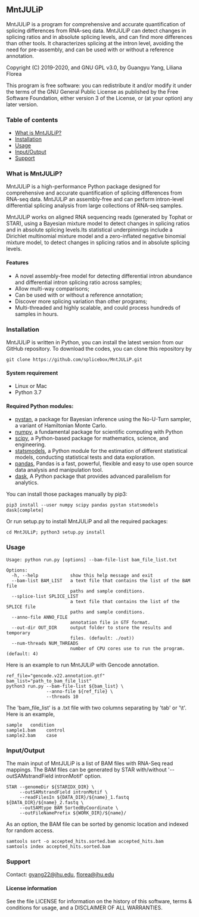 ## MntJULiP ##

MntJULiP is a program for comprehensive and accurate quantification of splicing differences from RNA-seq data. MntJULiP can detect changes in splicing ratios and in absolute splicing levels, and can find more differences than other tools. It characterizes splicing at the intron level, avoiding the need for pre-assembly, and can be used with or without a reference annotation.

Copyright (C) 2019-2020, and GNU GPL v3.0, by Guangyu Yang, Liliana Florea

This program is free software: you can redistribute it and/or modify it under the terms of the GNU General Public License as published by the Free Software Foundation, either version 3 of the License, or (at your option) any later version.  

### <a name="table-of-contents"></a> Table of contents
- [What is MntJULiP?](#what-is-mntjulip)
- [Installation](#installation)
- [Usage](#usage)
- [Input/Output](#inputoutput)
- [Support](#support)

### <a name="what-is-mntjulip"></a> What is MntJULiP?
MntJULiP is a high-performance Python package designed for comprehensive and accurate quantification of splicing differences from RNA-seq data. MntJULiP an assembly-free and can perform intron-level differential splicing analysis from large collections of RNA-seq samples.

MntJULiP works on aligned RNA sequencing reads (generated by Tophat or STAR), using a Bayesian mixture model to detect changes in splicing ratios and in absolute splicing levels.Its statistical underpinnings include a Dirichlet multinomial mixture model and a zero-inflated negative binomial mixture model, to detect changes in splicing ratios and in absolute splicing levels.

#### Features  
- A novel assembly-free model for detecting differential intron abundance and differential intron splicing ratio across samples;
- Allow multi-way comparisons;  
- Can be used with or without a reference annotation;  
- Discover more splicing variation than other programs;
- Multi-threaded and highly scalable, and could process hundreds of samples in hours.

### <a name="installation"></a> Installation
MntJULiP is written in Python, you can install the latest version from our GitHub repository. To download the codes, you can clone this repository by

```
git clone https://github.com/splicebox/MntJULiP.git
```

#### System requirement
* Linux or Mac  
* Python 3.7  

#### Required Python modules:
* [pystan](https://pystan.readthedocs.io/), a package for Bayesian inference using the No-U-Turn sampler, a variant of Hamiltonian Monte Carlo.
* [numpy](www.numpy.org/), a fundamental package for scientific computing with Python  
* [scipy](https://www.scipy.org/), a Python-based package for mathematics, science, and engineering.  
* [statsmodels](http://www.statsmodels.org/stable/index.html), a Python module for the estimation of different statistical models, conducting statistical tests and data exploration.  
* [pandas](https://https://pandas.pydata.org/), Pandas is a fast, powerful, flexible and easy to use open source data analysis and manipulation tool.  
* [dask](https://pypi.python.org/pypi/pathos), A Python package that provides advanced parallelism for analytics.  

You can install those packages manually by pip3:
```
pip3 install --user numpy scipy pandas pystan statsmodels dask[complete]
```

Or run setup.py to install MntJULiP and all the required packages:
```
cd MntJULiP; python3 setup.py install
```

### <a name="usage"></a> Usage
```
Usage: python run.py [options] --bam-file-list bam_file_list.txt

Options:
  -h, --help            show this help message and exit
  --bam-list BAM_LIST   a text file that contains the list of the BAM file
                        paths and sample conditions.
  --splice-list SPLICE_LIST
                        a text file that contains the list of the SPLICE file
                        paths and sample conditions.
  --anno-file ANNO_FILE
                        annotation file in GTF format.
  --out-dir OUT_DIR     output folder to store the results and temporary
                        files. (default: ./out))
  --num-threads NUM_THREADS
                        number of CPU cores use to run the program. (default: 4)
```

Here is an example to run MntJULiP with Gencode annotation.
```
ref_file="gencode.v22.annotation.gtf"
bam_list="path_to_bam_file_list"
python3 run.py --bam-file-list ${bam_list} \
               --anno-file ${ref_file} \
               --threads 10            
```

The 'bam_file_list' is a .txt file with two columns separating by 'tab' or '\t'. Here is an example,
```
sample   condition
sample1.bam    control
sample2.bam    case
```

### <a name="inputoutput"></a> Input/Output
The main input of MntJULiP is a list of BAM files with RNA-Seq read mappings. The BAM files can be generated by STAR with/without '--outSAMstrandField intronMotif' option.
```
STAR --genomeDir ${STARIDX_DIR} \
     --outSAMstrandField intronMotif \
     --readFilesIn ${DATA_DIR}/${name}_1.fastq ${DATA_DIR}/${name}_2.fastq \
     --outSAMtype BAM SortedByCoordinate \
     --outFileNamePrefix ${WORK_DIR}/${name}/
```

As an option, the BAM file can be sorted by genomic location and indexed for random access.  
```
samtools sort -o accepted_hits.sorted.bam accepted_hits.bam
samtools index accepted_hits.sorted.bam
```


### <a name="support"></a> Support
Contact: gyang22@jhu.edu, florea@jhu.edu  

#### License information
See the file LICENSE for information on the history of this software, terms
& conditions for usage, and a DISCLAIMER OF ALL WARRANTIES.
